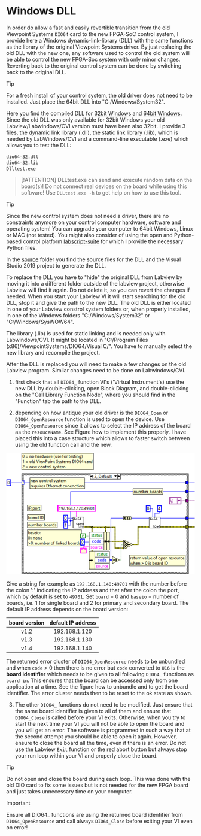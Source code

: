 # Windows DLL

In order do allow a fast and easily revertible transition from the old Viewpoint Systems `DIO64` card to the new FPGA-SoC control system, I provide here a Windows dynamic-link-library (DLL) with the same functions as the library of the original Viewpoint Systems driver. By just replacing the old DLL with the new one, any software used to control the old system will be able to control the new FPGA-Soc system with only minor changes. Reverting back to the original control system can be done by switching back to the original DLL. 

> [!TIP]
> For a fresh install of your control system, the old driver does not need to be installed. Just place the 64bit DLL into "C:/Windows/System32". 

Here you find the compiled DLL for [32bit Windows](/Windows-DLL/Windows-DLL-x86) and [64bit Windows](/Windows-DLL/Windows-DLL-x64). Since the old DLL was only available for 32bit Windows your old Labview/Labwindows/CVI version must have been also 32bit. I provide 3 files, the dynamic link library (.dll), the static link library (.lib), which is needed by LabWindows/CVI and a command-line executable (.exe) which allows you to test the DLL:

    dio64-32.dll
    dio64-32.lib
    Dlltest.exe

> [!ATTENTION]
> DLLtest.exe can send and execute random data on the board(s)! Do not connect real devices on the board while using this software! Use `DLLtest.exe -h` to get help on how to use this tool.

> [!TIP]
> Since the new control system does not need a driver, there are no constraints anymore on your control computer hardware, software and operating system! You can upgrade your computer to 64bit Windows, Linux or MAC (not tested). You might also consider of using the open and Python-based control platform [labscript-suite](/labscript-suite) for which I provide the necessary Python files.

In the [source](/Windows-DLL/source) folder you find the source files for the DLL and the Visual Studio 2019 project to generate the DLL.

To replace the DLL you have to "hide" the original DLL from Labview by moving it into a different folder outside of the labview project, otherwise Labview will find it again. Do not delete it, so you can revert the changes if needed. When you start your Labview VI it will start searching for the old DLL, stop it and give the path to the new DLL. The old DLL is either located in one of your Labview constrol system folders or, when properly installed, in one of the Windows folders "C:/Windows/System32" or "C:/Windows/SysWOW64".

The library (.lib) is used for static linking and is needed only with Labwindows/CVI. It might be located in "C:/Program Files (x86)/ViewpointSystems/DIO64/Visual C/". You have to manually select the new library and recompile the project. 

After the DLL is replaced you will need to make a few changes on the old Labview program. Similar changes need to be done on Labwindows/CVI.

1. first check that all `DIO64_` function VI's ('Virtual Instrument's) use the new DLL by double-clicking, open Block Diagram, and double-clicking on the "Call Library Function Node", where you should find in the "Function" tab the path to the DLL. 

2. depending on how antique your old driver is the `DIO64_Open` or `DIO64_OpenResource` function is used to open the device. Use `DIO64_OpenResource` since it allows to select the IP address of the board as the `resouceName`. See Figure how to implement this properly. I have placed this into a case structure which allows to faster switch between using the old function call and the new.

![Figure OpenResource](/Windows-DLL/images/OpenResource.png)

Give a string for example as `192.168.1.140:49701` with the number before the colon ':' indicating the IP address and that after the colon the port, which by default is set to `49701`. Set `board` = 0 and `baseio` = number of boards, i.e. 1 for single board and 2 for primary and secondary board. The default IP address depends on the board version:

| board version  | default IP address |
| :---: | :---: |
| v1.2 | 192.168.1.120 |
| v1.3 | 192.168.1.130 |
| v1.4 | 192.168.1.140 |

The returned error cluster of `DIO64_OpenResource` needs to be unbundled and when `code` > 0 then there is no error but `code` converted to `U16` is the **board identifier** which needs to be given to all following `DIO64_` functions as `board in`. This ensures that the board can be accessed only from one application at a time. See the figure how to unbundle and to get the board identifier. The error cluster needs then to be reset to the ok state as shown.

3. The other `DIO64_` functions do not need to be modified. Just ensure that the same board identifier is given to all of them and ensure that `DIO64_Close` is called before your VI exits. Otherwise, when you try to start the next time your VI you will not be able to open the board and you will get an error. The software is programmed in such a way that at the second attempt you should be able to open it again. However, ensure to close the board all the time, even if there is an error. Do not use the Labview `Exit` function or the red abort button but always stop your run loop within your VI and properly close the board.

> [!TIP]
> Do not open and close the board during each loop. This was done with the old DIO card to fix some issues but is not needed for the new FPGA board and just takes unnecessary time on your computer.

> [!IMPORTANT]
> Ensure all DIO64_ functions are using the returned board identifier from `DIO64_OpenResource` and call always `DIO64_Close` before exiting your VI even on error!


